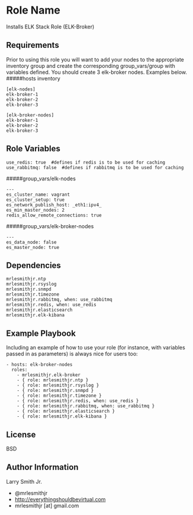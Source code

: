 Role Name
=========

Installs ELK Stack Role (ELK-Broker)

Requirements
------------

Prior to using this role you will want to add your nodes to the appropriate inventory group and create the corresponding group_vars/group with variables defined. You should create 3 elk-broker nodes. Examples below.
#####hosts inventory
````
[elk-nodes]
elk-broker-1
elk-broker-2
elk-broker-3

[elk-broker-nodes]
elk-broker-1
elk-broker-2
elk-broker-3

````

Role Variables
--------------

````
use_redis: true  #defines if redis is to be used for caching
use_rabbitmq: false  #defines if rabbitmq is to be used for caching
````

#####group_vars/elk-nodes
````
---
es_cluster_name: vagrant
es_cluster_setup: true
es_network_publish_host: _eth1:ipv4_
es_min_master_nodes: 2
redis_allow_remote_connections: true
````
#####group_vars/elk-broker-nodes
````
---
es_data_node: false
es_master_node: true
````

Dependencies
------------

````
mrlesmithjr.ntp
mrlesmithjr.rsyslog
mrlesmithjr.snmpd
mrlesmithjr.timezone
mrlesmithjr.rabbitmq, when: use_rabbitmq
mrlesmithjr.redis, when: use_redis
mrlesmithjr.elasticsearch
mrlesmithjr.elk-kibana
````

Example Playbook
----------------

Including an example of how to use your role (for instance, with variables passed in as parameters) is always nice for users too:

    - hosts: elk-broker-nodes
      roles:
        - mrlesmithjr.elk-broker
        - { role: mrlesmithjr.ntp }
        - { role: mrlesmithjr.rsyslog }
        - { role: mrlesmithjr.snmpd }
        - { role: mrlesmithjr.timezone }
        - { role: mrlesmithjr.redis, when: use_redis }
        - { role: mrlesmithjr.rabbitmq, when: use_rabbitmq }
        - { role: mrlesmithjr.elasticsearch }
        - { role: mrlesmithjr.elk-kibana }

License
-------

BSD

Author Information
------------------

Larry Smith Jr.
- @mrlesmithjr
- http://everythingshouldbevirtual.com
- mrlesmithjr [at] gmail.com

